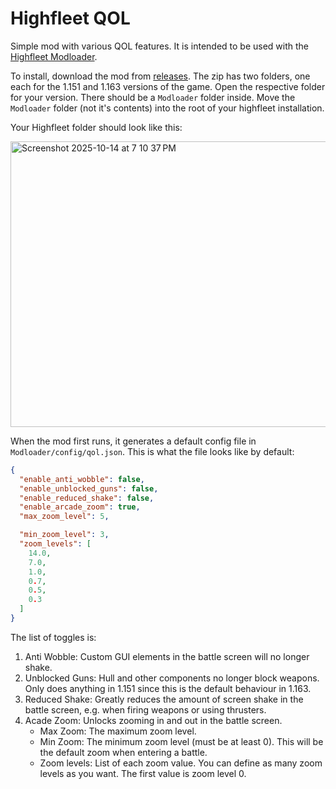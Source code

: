 # Highfleet QOL
Simple mod with various QOL features.
It is intended to be used with the [Highfleet Modloader](https://github.com/logdot/Highfleet-Modloader).

To install, download the mod from [releases](https://github.com/logdot/highfleet-qol/releases/latest).
The zip has two folders, one each for the 1.151 and 1.163 versions of the game.
Open the respective folder for your version.
There should be a `Modloader` folder inside.
Move the `Modloader` folder (not it's contents) into the root of your highfleet installation.

Your Highfleet folder should look like this:

<img width="609" height="457" alt="Screenshot 2025-10-14 at 7 10 37 PM" src="https://github.com/user-attachments/assets/7dea0627-7021-4f3b-b369-ada27aea8c98" />

When the mod first runs, it generates a default config file in `Modloader/config/qol.json`.
This is what the file looks like by default:

```json
{
  "enable_anti_wobble": false,
  "enable_unblocked_guns": false,
  "enable_reduced_shake": false,
  "enable_arcade_zoom": true,
  "max_zoom_level": 5,

  "min_zoom_level": 3,
  "zoom_levels": [
    14.0,
    7.0,
    1.0,
    0.7,
    0.5,
    0.3
  ]
}
```

The list of toggles is:
1. Anti Wobble: Custom GUI elements in the battle screen will no longer shake.
2. Unblocked Guns: Hull and other components no longer block weapons. Only does anything in 1.151 since this is the default behaviour in 1.163.
3. Reduced Shake: Greatly reduces the amount of screen shake in the battle screen, e.g. when firing weapons or using thrusters.
4. Acade Zoom: Unlocks zooming in and out in the battle screen.
     * Max Zoom: The maximum zoom level.
     * Min Zoom: The minimum zoom level (must be at least 0). This will be the default zoom when entering a battle.
     * Zoom levels: List of each zoom value. You can define as many zoom levels as you want. The first value is zoom level 0.



